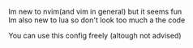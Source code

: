 Im new to nvim(and vim in general) but it seems fun  
Im also new to lua so don't look too much a the code 

You can use this config freely (altough not advised)
 
